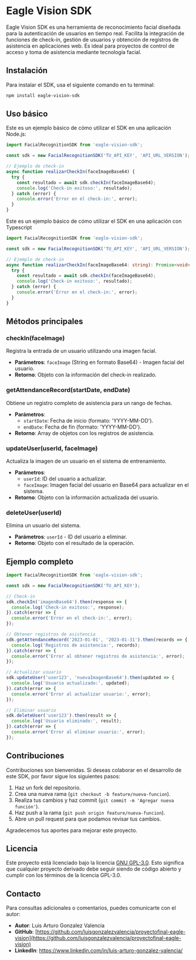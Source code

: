 # Eagle Vision SDK

Eagle Vision SDK es una herramienta de reconocimiento facial diseñada para la autenticación de usuarios en tiempo real. Facilita la integración de funciones de check-in, gestión de usuarios y obtención de registros de asistencia en aplicaciones web. Es ideal para proyectos de control de acceso y toma de asistencia mediante tecnología facial.

## Instalación

Para instalar el SDK, usa el siguiente comando en tu terminal:

```bash
npm install eagle-vision-sdk
```

## Uso básico

Este es un ejemplo básico de cómo utilizar el SDK en una aplicación Node.js:

```javascript
import FacialRecognitionSDK from 'eagle-vision-sdk';

const sdk = new FacialRecognitionSDK('TU_API_KEY', 'API_URL_VERSION');

// Ejemplo de check-in
async function realizarCheckIn(faceImageBase64) {
  try {
    const resultado = await sdk.checkIn(faceImageBase64);
    console.log('Check-in exitoso:', resultado);
  } catch (error) {
    console.error('Error en el check-in:', error);
  }
}
```

Este es un ejemplo básico de cómo utilizar el SDK en una aplicación con Typescript

```typescript
import FacialRecognitionSDK from 'eagle-vision-sdk';

const sdk = new FacialRecognitionSDK('TU_API_KEY', 'API_URL_VERSION');

// Ejemplo de check-in
async function realizarCheckIn(faceImageBase64: string): Promise<void> {
  try {
    const resultado = await sdk.checkIn(faceImageBase64);
    console.log('Check-in exitoso:', resultado);
  } catch (error) {
    console.error('Error en el check-in:', error);
  }
}
```

## Métodos principales

### checkIn(faceImage)
Registra la entrada de un usuario utilizando una imagen facial.

- **Parámetros**: `faceImage` (String en formato Base64) - Imagen facial del usuario.
- **Retorno**: Objeto con la información del check-in realizado.

### getAttendanceRecord(startDate, endDate)
Obtiene un registro completo de asistencia para un rango de fechas.

- **Parámetros**:
  - `startDate`: Fecha de inicio (formato: 'YYYY-MM-DD').
  - `endDate`: Fecha de fin (formato: 'YYYY-MM-DD').
- **Retorno**: Array de objetos con los registros de asistencia.

### updateUser(userId, faceImage)
Actualiza la imagen de un usuario en el sistema de entrenamiento.

- **Parámetros**:
  - `userId`: ID del usuario a actualizar.
  - `faceImage`: Imagen facial del usuario en Base64 para actualizar en el sistema.
- **Retorno**: Objeto con la información actualizada del usuario.

### deleteUser(userId)
Elimina un usuario del sistema.

- **Parámetros**: `userId` - ID del usuario a eliminar.
- **Retorno**: Objeto con el resultado de la operación.

## Ejemplo completo

```javascript
import FacialRecognitionSDK from 'eagle-vision-sdk';

const sdk = new FacialRecognitionSDK('TU_API_KEY');

// Check-in
sdk.checkIn('imagenBase64').then(response => {
  console.log('Check-in exitoso:', response);
}).catch(error => {
  console.error('Error en el check-in:', error);
});

// Obtener registros de asistencia
sdk.getAttendanceRecord('2023-01-01', '2023-01-31').then(records => {
  console.log('Registros de asistencia:', records);
}).catch(error => {
  console.error('Error al obtener registros de asistencia:', error);
});

// Actualizar usuario
sdk.updateUser('user123', 'nuevaImagenBase64').then(updated => {
  console.log('Usuario actualizado:', updated);
}).catch(error => {
  console.error('Error al actualizar usuario:', error);
});

// Eliminar usuario
sdk.deleteUser('user123').then(result => {
  console.log('Usuario eliminado:', result);
}).catch(error => {
  console.error('Error al eliminar usuario:', error);
});
```

## Contribuciones

Contribuciones son bienvenidas. Si deseas colaborar en el desarrollo de este SDK, por favor sigue los siguientes pasos:

1. Haz un fork del repositorio.
2. Crea una nueva rama (`git checkout -b feature/nueva-funcion`).
3. Realiza tus cambios y haz commit (`git commit -m 'Agregar nueva función'`).
4. Haz push a la rama (`git push origin feature/nueva-funcion`).
5. Abre un pull request para que podamos revisar tus cambios.

Agradecemos tus aportes para mejorar este proyecto.

## Licencia

Este proyecto está licenciado bajo la licencia [GNU GPL-3.0](https://www.gnu.org/licenses/gpl-3.0.html). Esto significa que cualquier proyecto derivado debe seguir siendo de código abierto y cumplir con los términos de la licencia GPL-3.0.


## Contacto

Para consultas adicionales o comentarios, puedes comunicarte con el autor:

- **Autor**: Luis Arturo Gonzalez Valencia
- **GitHub**: [https://github.com/luisgonzalezvalencia/proyectofinal-eagle-vision](https://github.com/luisgonzalezvalencia/proyectofinal-eagle-vision)
- **LinkedIn**: https://www.linkedin.com/in/luis-arturo-gonzalez-valencia/

